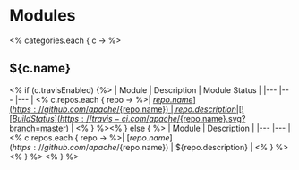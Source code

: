 <!--
#
# Licensed to the Apache Software Foundation (ASF) under one or more
# contributor license agreements.  See the NOTICE file distributed with
# this work for additional information regarding copyright ownership.
# The ASF licenses this file to You under the Apache License, Version 2.0
# (the "License"); you may not use this file except in compliance with
# the License.  You may obtain a copy of the License at
#
#     http://www.apache.org/licenses/LICENSE-2.0
#
# Unless required by applicable law or agreed to in writing, software
# distributed under the License is distributed on an "AS IS" BASIS,
# WITHOUT WARRANTIES OR CONDITIONS OF ANY KIND, either express or implied.
# See the License for the specific language governing permissions and
# limitations under the License.
#
-->
<!--
DO NOT EDIT.
This page is generated via script `./gradlew :tools:dev:renderModuleDetails`. See tools/dev/README.md for details.
-->

# Modules

<% categories.each { c -> %>
## ${c.name}
<% if (c.travisEnabled) {%>
| Module | Description | Module Status |
|---	|---	|---    |
<% c.repos.each { repo -> %>| [${repo.name}](https://github.com/apache/${repo.name}) | ${repo.description} | [![Build Status](https://travis-ci.com/apache/${repo.name}.svg?branch=master)](https://travis-ci.com/apache/${repo.name}) |
<% }  %><% } else { %>
| Module | Description |
|---	|---	|
<% c.repos.each { repo -> %>| [${repo.name}](https://github.com/apache/${repo.name}) | ${repo.description} |
<% } %><% } %>
<% } %>

